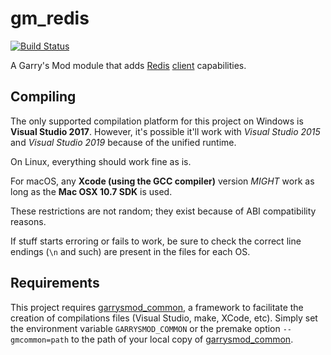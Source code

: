 # gm\_redis

[![Build Status](https://metamann.visualstudio.com/GitHub%20danielga/_apis/build/status/danielga.gm_redis?branchName=master)](https://metamann.visualstudio.com/GitHub%20danielga/_build/latest?definitionId=13&branchName=master)

A Garry's Mod module that adds [Redis][1] [client][2] capabilities.

## Compiling

The only supported compilation platform for this project on Windows is **Visual Studio 2017**. However, it's possible it'll work with *Visual Studio 2015* and *Visual Studio 2019* because of the unified runtime.

On Linux, everything should work fine as is.

For macOS, any **Xcode (using the GCC compiler)** version *MIGHT* work as long as the **Mac OSX 10.7 SDK** is used.

These restrictions are not random; they exist because of ABI compatibility reasons.

If stuff starts erroring or fails to work, be sure to check the correct line endings (`\n` and such) are present in the files for each OS.

## Requirements

This project requires [garrysmod\_common][1], a framework to facilitate the creation of compilations files (Visual Studio, make, XCode, etc). Simply set the environment variable `GARRYSMOD_COMMON` or the premake option `--gmcommon=path` to the path of your local copy of [garrysmod\_common][1].

  [1]: https://redis.io
  [2]: https://github.com/cpp-redis/cpp_redis
  [3]: https://github.com/danielga/garrysmod_common
